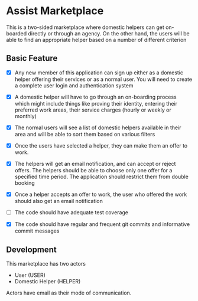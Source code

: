 # Assist Marketplace

This is a two-sided marketplace where domestic helpers can get on-boarded directly or through an agency. On the other hand, the users will be able to find an appropriate helper based on a number of different criterion

## Basic Feature

- [X] Any new member of this application can sign up either as a domestic helper offering their services or as a normal user. You will need to create a complete user login and authentication system

- [X] A domestic helper will have to go through an on-boarding process which might include things like proving their identity, entering their preferred work areas, their service charges (hourly or weekly or monthly)

- [X] The normal users will see a list of domestic helpers available in their area and will be able to sort them based on various filters

- [X] Once the users have selected a helper, they can make them an offer to work.

- [X] The helpers will get an email notification, and can accept or reject offers. The helpers should be able to choose only one offer for a specified time period. The application should restrict them from double booking

- [X] Once a helper accepts an offer to work, the user who offered the work should also get an email notification

- [ ] The code should have adequate test coverage

- [X] The code should have regular and frequent git commits and informative commit messages

## Development

This marketplace has two actors

- User (USER)
- Domestic Helper (HELPER)

Actors have email as their mode of communication.
